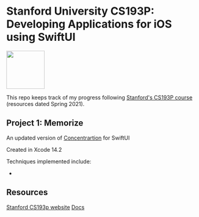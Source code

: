 # Stanford University CS193P: Developing Applications for iOS using SwiftUI

<img src="https://developer.apple.com/swift/images/swift-og.png" width="100">

This repo keeps track of my progress following [Stanford's CS193P course](https://cs193p.sites.stanford.edu/) (resources dated Spring 2021).

## Project 1: Memorize

An updated version of [Concentrartion](https://github.com/emwalks/Concentration) for  SwiftUI

Created in Xcode 14.2

Techniques implemented include:

- 

## Resources

[Stanford CS193p website](https://cs193p.sites.stanford.edu/)
[Docs](https://github.com/emwalks/Memorize/tree/main/Docs)

